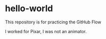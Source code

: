 # hello-world
This repository is for practicing the GitHub Flow

I worked for Pixar, I was not an animator.
